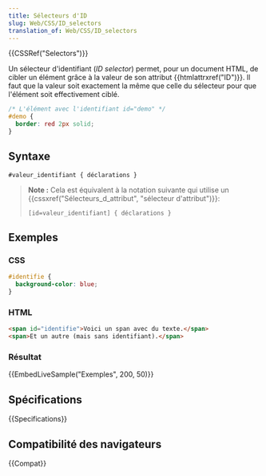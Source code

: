 ```yaml
---
title: Sélecteurs d'ID
slug: Web/CSS/ID_selectors
translation_of: Web/CSS/ID_selectors
---
```


{{CSSRef("Selectors")}}

Un sélecteur d'identifiant (_ID selector_) permet, pour un document HTML, de cibler un élément grâce à la valeur de son attribut {{htmlattrxref("ID")}}. Il faut que la valeur soit exactement la même que celle du sélecteur pour que l'élément soit effectivement ciblé.

```css
/* L'élément avec l'identifiant id="demo" */
#demo {
  border: red 2px solid;
}
```

## Syntaxe

```
#valeur_identifiant { déclarations }
```

> **Note :** Cela est équivalent à la notation suivante qui utilise un {{cssxref("Sélecteurs_d_attribut", "sélecteur d'attribut")}}:
>
>
> ```
> [id=valeur_identifiant] { déclarations }
> ```

## Exemples

### CSS

```css
#identifie {
  background-color: blue;
}
```

### HTML

```html
<span id="identifie">Voici un span avec du texte.</span>
<span>Et un autre (mais sans identifiant).</span>
```

### Résultat

{{EmbedLiveSample("Exemples", 200, 50)}}

## Spécifications

{{Specifications}}

## Compatibilité des navigateurs

{{Compat}}
